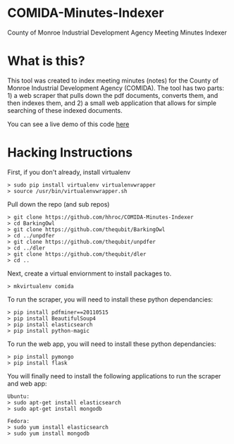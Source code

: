 COMIDA-Minutes-Indexer
======================

County of Monroe Industrial Development Agency Meeting Minutes Indexer

What is this?
=============

This tool was created to index meeting minutes (notes) for the County of Monroe Industrial Development Agency (COMIDA).
The tool has two parts: 1) a web scraper that pulls down the pdf documents, converts them, and then indexes them, 
and 2) a small web application that allows for simple searching of these indexed documents.

You can see a live demo of this code [here](http://comida.mycodespace.net/)

Hacking Instructions
====================

First, if you don't already, install virtualenv

    > sudo pip install virtualenv virtualenvwrapper
    > source /usr/bin/virtualenvwrapper.sh

Pull down the repo (and sub repos)

    > git clone https://github.com/hhroc/COMIDA-Minutes-Indexer
    > cd BarkingOwl
    > git clone https://github.com/thequbit/BarkingOwl
    > cd ../unpdfer
    > git clone https://github.com/thequbit/unpdfer
    > cd ../dler
    > git clone https://github.com/thequbit/dler
    > cd ..

Next, create a virtual enviornment to install packages to.

    > mkvirtualenv comida

To run the scraper, you will need to install these python dependancies:

    > pip install pdfminer==20110515
    > pip install BeautifulSoup4
    > pip install elasticsearch
    > pip install python-magic
    
To run the web app, you will need to install these python dependancies:

    > pip install pymongo
    > pip install flask
    
You will finally need to install the following applications to run the scraper and web app:

    Ubuntu:
    > sudo apt-get install elasticsearch
    > sudo apt-get install mongodb
    
    Fedora:
    > sudo yum install elasticsearch
    > sudo yum install mongodb

